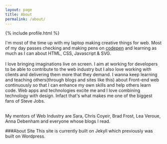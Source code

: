 ```yaml
---
layout: page
title: About
permalink: /about/
---
```


{% include profile.html %}


I'm most of the time up with my laptop making creative things for web. Most of my day passes checking and making pens on [codepen](http://codepen.io/ahisack) and learning as much as I can about HTML, CSS, Javascript & SVG. <br/><br/> I love bringing imaginations live on screen. I aim at working for developers to be able to contribute to the web industry but I also love working with clients and delivering them more that they demand.  I wanna keep learning and teaching others(through blogs and sites like this) about Front-end web continuously so that I can enhance my own skills and help others learn code. Web apps and technologies excite me and I love combining technology with design. Infact that's what makes me one of the biggest fans of Steve Jobs.<br/><br/>

My mentors of Web Industry are Sara, Chris Coyeir, Brad Frost, Lea Veroue, Anna Debenham and everyone whose blogs I read.

###About Site
This site is currently built on Jekyll which previously was built on Wordpress.